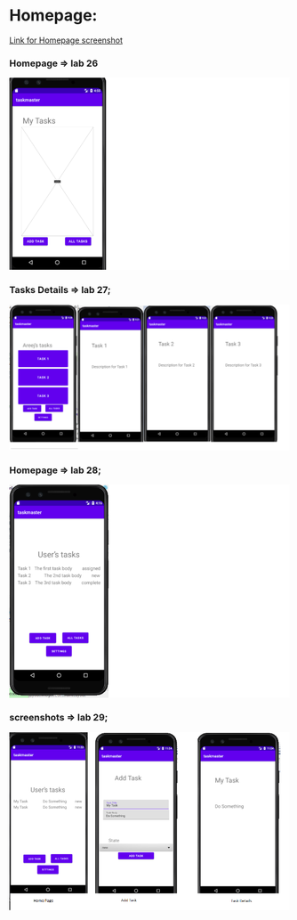 # Homepage:

[Link for Homepage screenshot](https://drive.google.com/file/d/1jgTyr_YmHZUGI2EDO16Ij57Ws5edzjcm/view?usp=sharing)

### Homepage => lab 26
![](./imgs/Homepage.png)


### Tasks Details => lab 27;
![](./imgs/lab27.png)

### Homepage => lab 28;
![](./imgs/homepage28.png)


### screenshots => lab 29;
![](./imgs/Screens.png)
